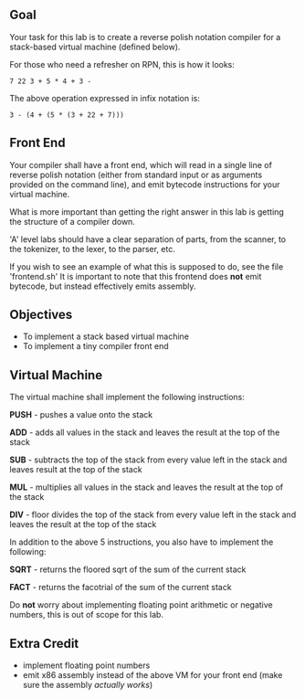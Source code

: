 ## Goal

Your task for this lab is to create a reverse polish notation
compiler for a stack-based virtual machine (defined below).

For those who need a refresher on RPN, this is how it looks:

```
7 22 3 + 5 * 4 + 3 -
```

The above operation expressed in infix notation is:

```
3 - (4 + (5 * (3 + 22 + 7)))
```

## Front End

Your compiler shall have a front end, which will read in a single line of
reverse polish notation (either from standard input or as arguments provided
on the command line), and emit bytecode instructions for your virtual machine.

What is more important than getting the right answer in this lab is getting the
structure of a compiler down.

'A' level labs should have a clear separation of parts, from the scanner, to the tokenizer,
to the lexer, to the parser, etc.

If you wish to see an example of what this is supposed to do, see the file 'frontend.sh'
It is important to note that this frontend does **not** emit bytecode, but instead effectively
emits assembly.

## Objectives

* To implement a stack based virtual machine
* To implement a tiny compiler front end

## Virtual Machine

The virtual machine shall implement the following instructions:

**PUSH** - pushes a value onto the stack

**ADD** - adds all values in the stack and leaves the result at the top of the stack

**SUB** - subtracts the top of the stack from every value left in the stack and leaves result at the top of the stack

**MUL** - multiplies all values in the stack and leaves the result at the top of the stack

**DIV** - floor divides the top of the stack from every value left in the stack and leaves the result at the top of the stack

In addition to the above 5 instructions, you also have to implement the following:

**SQRT** - returns the floored sqrt of the sum of the current stack

**FACT** - returns the facotrial of the sum of the current stack

Do **not** worry about implementing floating point arithmetic or negative numbers, this is
out of scope for this lab.

## Extra Credit

* implement floating point numbers
* emit x86 assembly instead of the above VM for your front end (make sure the assembly *actually works*)
